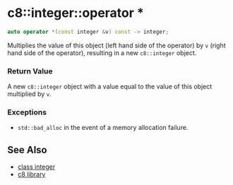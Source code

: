 # c8::integer::operator \* #

```cpp
auto operator *(const integer &v) const -> integer;
```

Multiplies the value of this object (left hand side of the operator) by `v` (right hand side of the operator), resulting in a new `c8::integer` object.

### Return Value ###

A new `c8::integer` object with a value equal to the value of this object multiplied by `v`.

### Exceptions ###

* `std::bad_alloc` in the event of a memory allocation failure.

## See Also ##

* [class integer](c8_integer)
* [c8 library](c8)

